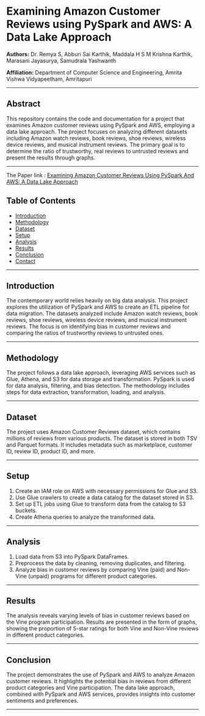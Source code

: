 # Examining Amazon Customer Reviews using PySpark and AWS: A Data Lake Approach

**Authors:** Dr. Remya S, Abburi Sai Karthik, Maddala H S M Krishna Karthik, Marasani Jayasurya, Samudrala Yashwanth

**Affiliation:** Department of Computer Science and Engineering, Amrita Vishwa Vidyapeetham, Amritapuri

---

## Abstract

This repository contains the code and documentation for a project that examines Amazon customer reviews using PySpark and AWS, employing a data lake approach. The project focuses on analyzing different datasets including Amazon watch reviews, book reviews, shoe reviews, wireless device reviews, and musical instrument reviews. The primary goal is to determine the ratio of trustworthy, real reviews to untrusted reviews and present the results through graphs.

---
The Paper link : [Examining Amazon Customer Reviews Using PySpark And AWS: A Data Lake Approach](https://ieeexplore.ieee.org/document/10307845)
## Table of Contents

- [Introduction](#introduction)
- [Methodology](#methodology)
- [Dataset](#dataset)
- [Setup](#setup)
- [Analysis](#analysis)
- [Results](#results)
- [Conclusion](#conclusion)
- [Contact](#contact)

---

## Introduction

The contemporary world relies heavily on big data analysis. This project explores the utilization of PySpark and AWS to create an ETL pipeline for data migration. The datasets analyzed include Amazon watch reviews, book reviews, shoe reviews, wireless device reviews, and musical instrument reviews. The focus is on identifying bias in customer reviews and comparing the ratios of trustworthy reviews to untrusted ones.

---

## Methodology

The project follows a data lake approach, leveraging AWS services such as Glue, Athena, and S3 for data storage and transformation. PySpark is used for data analysis, filtering, and bias detection. The methodology includes steps for data extraction, transformation, loading, and analysis.

---

## Dataset

The project uses Amazon Customer Reviews dataset, which contains millions of reviews from various products. The dataset is stored in both TSV and Parquet formats. It includes metadata such as marketplace, customer ID, review ID, product ID, and more.

---

## Setup

1. Create an IAM role on AWS with necessary permissions for Glue and S3.
2. Use Glue crawlers to create a data catalog for the dataset stored in S3.
3. Set up ETL jobs using Glue to transform data from the catalog to S3 buckets.
4. Create Athena queries to analyze the transformed data.

---

## Analysis

1. Load data from S3 into PySpark DataFrames.
2. Preprocess the data by cleaning, removing duplicates, and filtering.
3. Analyze bias in customer reviews by comparing Vine (paid) and Non-Vine (unpaid) programs for different product categories.

---

## Results

The analysis reveals varying levels of bias in customer reviews based on the Vine program participation. Results are presented in the form of graphs, showing the proportion of 5-star ratings for both Vine and Non-Vine reviews in different product categories.

---

## Conclusion

The project demonstrates the use of PySpark and AWS to analyze Amazon customer reviews. It highlights the potential bias in reviews from different product categories and Vine participation. The data lake approach, combined with PySpark and AWS services, provides insights into customer sentiments and preferences.

---
